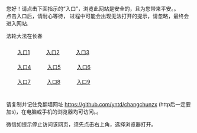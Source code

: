 您好！请点击下面指示的“入口”，浏览此网站是安全的，且为您带来平安。。 <br/>
点击入口后，请耐心等待， 过程中可能会出现无法打开的提示，请忽略，最终会进入网站. </br>

法轮大法在长春<br/>
<div style="padding:10px"><a style="margin:20px" target="_blank" href="https://d2g983iqnkdhbh.cloudfront.net/2Qpsp?hcbsebwx" id="ccLink1" rel="nofollow">入口1</a> <a target="_blank" style="margin:20px" href="https://d1agyba8conc1m.cloudfront.net/2Qpsp?fpjcfqt" id="ccLink2" rel="nofollow">入口2</a> <a style="margin:20px" target="_blank" href="https://dlbtnk5f7krbf.cloudfront.net/2Qpsp?biprkkuy" id="ccLink3" rel="nofollow">入口3</a></div>

<div style="padding:10px" ><a style="margin:20px" target="_blank" href="https://d2g983iqnkdhbh.cloudfront.net/2Qpsp?hcbsebwx" id="ccLink4" rel="nofollow">入口4</a> <a style="margin:20px" href="https://d1agyba8conc1m.cloudfront.net/2Qpsp?fpjcfqt" target="_blank" id="ccLink5" rel="nofollow">入口5</a> <a style="margin:20px" href="https://dlbtnk5f7krbf.cloudfront.net/2Qpsp?biprkkuy" target="_blank" id="ccLink6" rel="nofollow">入口6</a></div>

<div style="padding:10px"><a style="margin:20px" target="_blank" href="https://d2g983iqnkdhbh.cloudfront.net/2Qpsp?hcbsebwx" id="ccLink7" rel="nofollow">入口7</a> <a style="margin:20px" href="https://d1agyba8conc1m.cloudfront.net/2Qpsp?fpjcfqt" target="_blank" id="ccLink8" rel="nofollow">入口8</a> <a style="margin:20px" target="_blank" href="https://dlbtnk5f7krbf.cloudfront.net/2Qpsp?biprkkuy" id="ccLink9" rel="nofollow">入口9</a></div>

<br/>



请复制并记住免翻墙网址 https://github.com/yntd/changchunzx (http后一定要加s)，在电脑或手机的浏览器均可访问。。<br/>

微信如提示停止访问该网页，须先点击右上角，选择浏览器打开。

